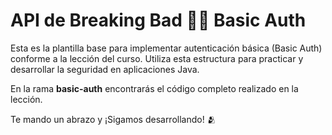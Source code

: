 # API de Breaking Bad 👨‍🔬 Basic Auth

Esta es la plantilla base para implementar autenticación básica (Basic Auth) conforme a la lección del curso. Utiliza esta estructura para practicar y desarrollar la seguridad en aplicaciones Java.

En la rama **basic-auth** encontrarás el código completo realizado en la lección.

Te mando un abrazo y ¡Sigamos desarrollando! 🫂

